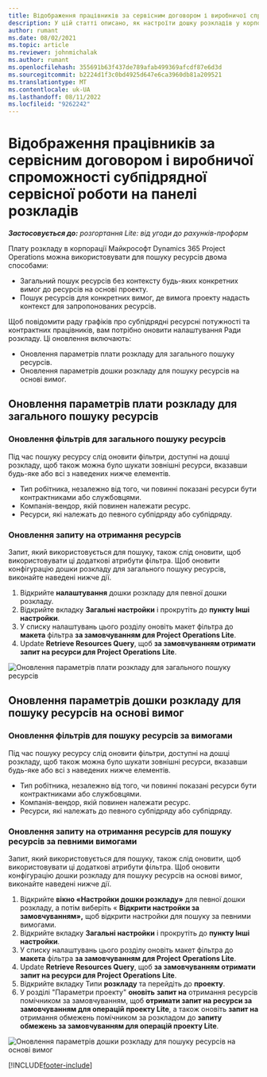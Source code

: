 ```yaml
---
title: Відображення працівників за сервісним договором і виробничої спроможності субпідрядної сервісної роботи на панелі розкладів
description: У цій статті описано, як настроїти дошку розкладів у корпорації Майкрософт Dynamics 365 Project Operations на відображення ресурсів, що укладаються субпідрядом, під час виконання вимог до ресурсів проекту.
author: rumant
ms.date: 08/02/2021
ms.topic: article
ms.reviewer: johnmichalak
ms.author: rumant
ms.openlocfilehash: 355691b63f437de789afab499369afcdf87e6d3d
ms.sourcegitcommit: b2224d1f3c0bd4925d647e6ca3960db81a209521
ms.translationtype: MT
ms.contentlocale: uk-UA
ms.lasthandoff: 08/11/2022
ms.locfileid: "9262242"
---
```

# <a name="configure-schedule-board-to-show-contract-workers-and-subcontracted-capacity"></a>Відображення працівників за сервісним договором і виробничої спроможності субпідрядної сервісної роботи на панелі розкладів 

_**Застосовується до:** розгортання Lite: від угоди до рахунків-проформ_

Плату розкладу в корпорації Майкрософт Dynamics 365 Project Operations можна використовувати для пошуку ресурсів двома способами:

- Загальний пошук ресурсів без контексту будь-яких конкретних вимог до ресурсів на основі проекту.
- Пошук ресурсів для конкретних вимог, де вимога проекту надасть контекст для запропонованих ресурсів.

Щоб повідомити раду графіків про субпідрядні ресурсні потужності та контрактних працівників, вам потрібно оновити налаштування Ради розкладу. Ці оновлення включають: 
- Оновлення параметрів плати розкладу для загального пошуку ресурсів.
- Оновлення параметрів дошки розкладу для пошуку ресурсів на основі вимог.

## <a name="update-schedule-board-settings-for-general-resource-search"></a>Оновлення параметрів плати розкладу для загального пошуку ресурсів
### <a name="update-filters-for-general-resource-search"></a>Оновлення фільтрів для загального пошуку ресурсів
Під час пошуку ресурсу слід оновити фільтри, доступні на дошці розкладу, щоб також можна було шукати зовнішні ресурси, вказавши будь-яке або всі з наведених нижче елементів.
  - Тип робітника, незалежно від того, чи повинні показані ресурси бути контрактниками або службовцями.
  - Компанія-вендор, якій повинен належати ресурс.
  - Ресурси, які належать до певного субпідряду або субпідряду.
    
### <a name="update-retrieve-resource-query"></a>Оновлення запиту на отримання ресурсів
Запит, який використовується для пошуку, також слід оновити, щоб використовувати ці додаткові атрибути фільтра. Щоб оновити конфігурацію дошки розкладу для загального пошуку ресурсів, виконайте наведені нижче дії.  
1. Відкрийте **налаштування** дошки розкладу для певної дошки розкладу.
2. Відкрийте вкладку **Загальні настройки** і прокрутіть до **пункту Інші настройки**.
3. У списку налаштувань цього розділу оновіть макет фільтра до **макета** фільтра **за замовчуванням для Project Operations Lite**.
4. Update **Retrieve Resources Query**, щоб **за замовчуванням отримати запит на ресурси для Project Operations Lite**.

![Оновлення параметрів плати розкладу для загального пошуку ресурсів](../media/BoardSettings.png)  

## <a name="update-schedule-board-settings-for-requirementbased-resource-search"></a>Оновлення параметрів дошки розкладу для пошуку ресурсів на основі вимог
### <a name="update-filters-for-requirement-specific-resource-search"></a>Оновлення фільтрів для пошуку ресурсів за вимогами 
Під час пошуку ресурсу слід оновити фільтри, доступні на дошці розкладу, щоб також можна було шукати зовнішні ресурси, вказавши будь-яке або всі з наведених нижче елементів.
 - Тип робітника, незалежно від того, чи повинні показані ресурси бути контрактниками або службовцями.
 - Компанія-вендор, якій повинен належати ресурс.
 - Ресурси, які належать до певного субпідряду або субпідряду.

### <a name="update-retrieve-resource-query-for-requirement-specific-resource-search"></a>Оновлення запиту на отримання ресурсів для пошуку ресурсів за певними вимогами 
Запит, який використовується для пошуку, також слід оновити, щоб використовувати ці додаткові атрибути фільтра. Щоб оновити конфігурацію дошки розкладу для пошуку ресурсів на основі вимог, виконайте наведені нижче дії.

1. Відкрийте **вікно «Настройки дошки розкладу»** для певної дошки розкладу, а потім виберіть « **Відкрити настройки за замовчуванням»,** щоб відкрити настройки для пошуку за певними вимогами.
2. Відкрийте вкладку **Загальні настройки** і прокрутіть до **пункту Інші настройки**.
3. У списку налаштувань цього розділу оновіть макет фільтра до **макета** фільтра **за замовчуванням для Project Operations Lite**.
4. Update **Retrieve Resources Query**, щоб **за замовчуванням отримати запит на ресурси для Project Operations Lite**.
5. Відкрийте вкладку Типи **розкладу** та перейдіть до **проекту**.
6. У розділі "Параметри проекту" **оновіть** **запит на** отримання ресурсів помічником за замовчуванням, щоб **отримати запит на ресурси за замовчуванням для операцій проекту Lite**, а також оновіть **запит на** отримання обмежень помічником за розкладом до **запиту обмежень за замовчуванням для операцій проекту Lite**.

![Оновлення параметрів дошки розкладу для пошуку ресурсів на основі вимог](../media/SASettings.png)  

[!INCLUDE[footer-include](../../includes/footer-banner.md)]
